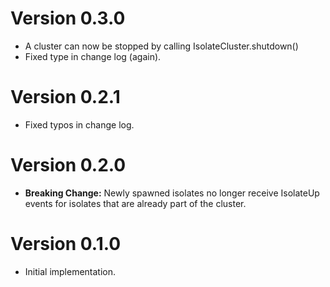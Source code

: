 # Version 0.3.0

- A cluster can now be stopped by calling IsolateCluster.shutdown()
- Fixed type in change log (again).

# Version 0.2.1

- Fixed typos in change log.

# Version 0.2.0

- **Breaking Change:** Newly spawned isolates no longer receive IsolateUp events for isolates that are already part of the cluster. 

# Version 0.1.0

- Initial implementation.
